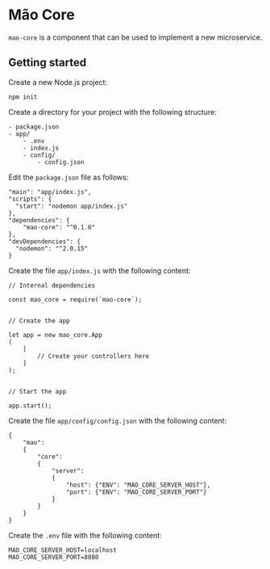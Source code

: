 # Mão Core

`mao-core` is a component that can be used to implement a new microservice.


## Getting started

Create a new Node.js project:

```
npm init
```

Create a directory for your project with the following structure:

```
- package.json
- app/
	- .env
	- index.js
	- config/
		- config.json
```

Edit the `package.json` file as follows:

```
"main": "app/index.js",
"scripts": {
  "start": "nodemon app/index.js"
},
"dependencies": {
	"mao-core": "^0.1.0"
},
"devDependencies": {
  "nodemon": "^2.0.15"
}
```

Create the file `app/index.js` with the following content:

```
// Internal dependencies

const mao_core = require(`mao-core`);


// Create the app

let app = new mao_core.App
(
	[
		// Create your controllers here
	]
);


// Start the app

app.start();
```

Create the file `app/config/config.json` with the following content:

```
{
	"mao":
	{
		"core":
		{
			"server":
			{		
				"host": {"ENV": "MAO_CORE_SERVER_HOST"},
				"port": {"ENV": "MAO_CORE_SERVER_PORT"}
			}
		}
	}
}
```

Create the `.env` file with the following content:

```
MAO_CORE_SERVER_HOST=localhost
MAO_CORE_SERVER_PORT=8080
```
